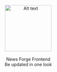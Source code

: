 <div align="center">
  <img src="https://github.com/user-attachments/assets/d78b8dd8-bb70-4be1-86c1-ed313eb704aa" alt="Alt text" width="150">
  <br><br>
  News Forge Frontend
  <br>
Be updated in one look
</div>

